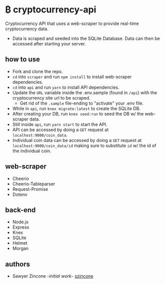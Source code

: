 # ₿ cryptocurrency-api
Cryptocurrency API that uses a web-scraper to provide real-time cryptocurrency data.
- Data is scraped and seeded into the SQLite Database. Data can then be accessed after starting your server.

## how to use
- Fork and clone the repo.
- `cd` into `scraper` and run `npm install` to install web-scraper dependencies.
- `cd` into `api` and run `yarn` to install API dependencies.
- Update the `URL` variable inside the .env.sample (found in `/api`) with the cryptocurrency site url to be scraped.
  - Get rid of the `.sample` file-ending to "activate" your .env file.
- While in `api`, run `knex migrate:latest` to create the SQLite DB.
- After creating your DB, run `knex seed:run` to seed the DB w/ the web-scraper data.
- Still inside `api`, run `yarn start` to start the API.
- API can be accessed by doing a `GET` request at `localhost:9000/coin_data`.
- Individual coin data can be accessed by doing a `GET` request at `localhost:9000/coin_data/id` making sure to substitute `id` w/ the id of the individual coin.

## web-scraper
- Cheerio
- Cheerio-Tableparser
- Request-Promise
- Dotenv

## back-end
- Node.js
- Express
- Knex
- SQLite
- Helmet
- Morgan

## authors
- Sawyer Zincone -_initial work_- [szincone](https://github.com/szincone)
